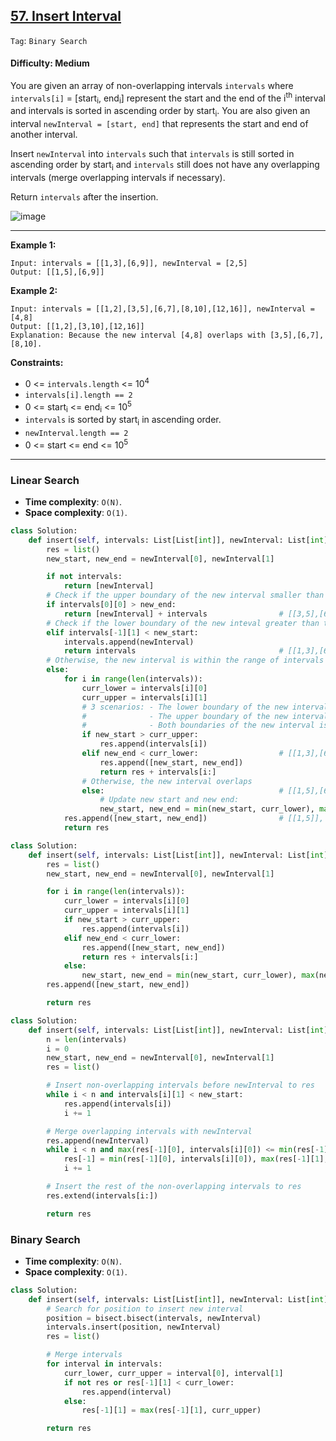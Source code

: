 ## [57. Insert Interval](https://leetcode.com/problems/merge-intervals/?envType=study-plan&id=level-2)

```Tag```: ```Binary Search```

#### Difficulty: Medium

You are given an array of non-overlapping intervals ```intervals``` where ```intervals[i]``` = [start<sub>i</sub>, end<sub>i</sub>] represent the start and the end of the i<sup>th</sup> interval and intervals is sorted in ascending order by start<sub>i</sub>. You are also given an interval ```newInterval = [start, end]``` that represents the start and end of another interval.

Insert ```newInterval``` into ```intervals``` such that ```intervals``` is still sorted in ascending order by start<sub>i</sub> and ```intervals``` still does not have any overlapping intervals (merge overlapping intervals if necessary).

Return ```intervals``` after the insertion.

![image](https://user-images.githubusercontent.com/35042430/226203632-63858af6-8a51-4201-9516-ded2f8e1fc62.png)

---

__Example 1:__
```
Input: intervals = [[1,3],[6,9]], newInterval = [2,5]
Output: [[1,5],[6,9]]
```

__Example 2:__
```
Input: intervals = [[1,2],[3,5],[6,7],[8,10],[12,16]], newInterval = [4,8]
Output: [[1,2],[3,10],[12,16]]
Explanation: Because the new interval [4,8] overlaps with [3,5],[6,7],[8,10].
```

__Constraints:__

- 0 <= ```intervals.length``` <= 10<sup>4</sup>
- ```intervals[i].length == 2```
- 0 <= start<sub>i</sub> <= end<sub>i</sub> <= 10<sup>5</sup>
- ```intervals``` is sorted by start<sub>i</sub> in ascending order.
- ```newInterval.length == 2```
- 0 <= start <= end <= 10<sup>5</sup>

---

### Linear Search

- __Time complexity__: ```O(N)```.
- __Space complexity__: ```O(1)```.

```Python
class Solution:
    def insert(self, intervals: List[List[int]], newInterval: List[int]) -> List[List[int]]:
        res = list()
        new_start, new_end = newInterval[0], newInterval[1]

        if not intervals:
            return [newInterval]
        # Check if the upper boundary of the new interval smaller than the lower boundary of the first interval
        if intervals[0][0] > new_end:
            return [newInterval] + intervals                # [[3,5],[6,9]], [0,2] -> [[0,2],[3,5],[6,9]]
        # Check if the lower boundary of the new inteval greater than the upper boundary of the last interval
        elif intervals[-1][1] < new_start:
            intervals.append(newInterval)
            return intervals                                # [[1,3],[6,9]], [10,12] -> [[1,3],[6,9],[10,12]]
        # Otherwise, the new interval is within the range of intervals
        else:
            for i in range(len(intervals)):
                curr_lower = intervals[i][0]
                curr_upper = intervals[i][1]
                # 3 scenarios: - The lower boundary of the new interval is greater than the upper boundary of the current interval
                #              - The upper boundary of the new interval is smaller than the lower boundary of the current interval
                #              - Both boundaries of the new interval is within the range of the current interval
                if new_start > curr_upper:
                    res.append(intervals[i])
                elif new_end < curr_lower:                  # [[1,3],[6,9]], [4,5] -> [[1,3],[4,5],[6,9]]
                    res.append([new_start, new_end])
                    return res + intervals[i:]
                # Otherwise, the new interval overlaps
                else:                                       # [[1,5],[6,9]], [2,4] -> [[2,4],[6,9]]
                    # Update new start and new end:
                    new_start, new_end = min(new_start, curr_lower), max(new_end, curr_upper)   
            res.append([new_start, new_end])                # [[1,5]], [2,3] -> [[1,5]]
            return res
```

```Python
class Solution:
    def insert(self, intervals: List[List[int]], newInterval: List[int]) -> List[List[int]]:
        res = list()
        new_start, new_end = newInterval[0], newInterval[1]

        for i in range(len(intervals)):
            curr_lower = intervals[i][0]
            curr_upper = intervals[i][1]
            if new_start > curr_upper:
                res.append(intervals[i])
            elif new_end < curr_lower:
                res.append([new_start, new_end])
                return res + intervals[i:]
            else:
                new_start, new_end = min(new_start, curr_lower), max(new_end, curr_upper)   
        res.append([new_start, new_end])

        return res
```

```Python
class Solution:
    def insert(self, intervals: List[List[int]], newInterval: List[int]) -> List[List[int]]:
        n = len(intervals)
        i = 0
        new_start, new_end = newInterval[0], newInterval[1]
        res = list()

        # Insert non-overlapping intervals before newInterval to res
        while i < n and intervals[i][1] < new_start:
            res.append(intervals[i])
            i += 1

        # Merge overlapping intervals with newInterval
        res.append(newInterval)
        while i < n and max(res[-1][0], intervals[i][0]) <= min(res[-1][1], intervals[i][1]):
            res[-1] = min(res[-1][0], intervals[i][0]), max(res[-1][1], intervals[i][1])
            i += 1

        # Insert the rest of the non-overlapping intervals to res
        res.extend(intervals[i:])

        return res
```

### Binary Search

- __Time complexity__: ```O(N)```.
- __Space complexity__: ```O(1)```.

```Python
class Solution:
    def insert(self, intervals: List[List[int]], newInterval: List[int]) -> List[List[int]]:
        # Search for position to insert new interval
        position = bisect.bisect(intervals, newInterval)
        intervals.insert(position, newInterval)
        res = list()

        # Merge intervals
        for interval in intervals:
            curr_lower, curr_upper = interval[0], interval[1]
            if not res or res[-1][1] < curr_lower:
                res.append(interval)
            else:
                res[-1][1] = max(res[-1][1], curr_upper)

        return res
```
